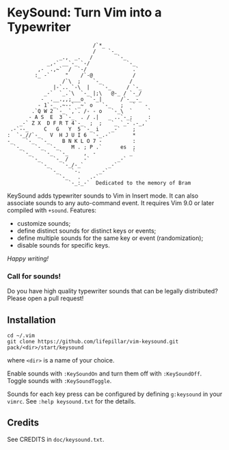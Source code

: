 # KeySound: Turn Vim into a Typewriter

                                /`*_
                                /    `-_
                     _.,  _.   /        `-_
                 _,-` __`-_ `-/            `-_
              ,-  .,~`  /  `-/               .`
             :_ -`     "    /`-@             /
                      /`\  ;    `-_         /
                   |-`.. `-\  |    `-_     / `-_
                _-`  `_.`\  `-_ |;\   @-_ / `-_/
               -  .__.,,;___o  `-_|      /`-__-_
              - 1`-_ .~--` _~` o   `-_   ;   `   -
            .`Q W 2 `-_ `,`. /- - o   `-_\  `     `
           - A S  E  3 `-_  . / .|   _ ..`-_;     :
        _-` Z X  D F R T 4`-_  ;  ;   `_ `_-`.-_,`
     .-`--_     C   G   Y  5 `-_ i    _-`    ;
    :  `-_//`-_   V  H J U I 6  `-_.-`       *
    -_    `-_  `-_    B N K L O 7 -          :
      `-_    `-_  `-_    M . ; P .`      es  ;
         `-_    `-_  `-_     ,  -           _`
            `-_    `-_ /     -`         _-`
               `-_    `-_/-_`        _-`
                  `-_    `-.      _-`
                     `-_   .   .-`
                        `-_:_-`  Dedicated to the memory of Bram

KeySound adds typewriter sounds to Vim in Insert mode. It can also associate
sounds to any auto-command event. It requires Vim 9.0 or later compiled with
`+sound`. Features:

- customize sounds;
- define distinct sounds for distinct keys or events;
- define multiple sounds for the same key or event (randomization);
- disable sounds for specific keys.

*Happy writing!*


### Call for sounds!

Do you have high quality typewriter sounds that can be legally distributed?
Please open a pull request!


## Installation

    cd ~/.vim
    git clone https://github.com/lifepillar/vim-keysound.git pack/<dir>/start/keysound

where `<dir>` is a name of your choice.

Enable sounds with `:KeySoundOn` and turn them off with `:KeySoundOff`. Toggle
sounds with `:KeySoundToggle`.

Sounds for each key press can be configured by defining `g:keysound` in your
`vimrc`. See `:help keysound.txt` for the details.


## Credits

See CREDITS in `doc/keysound.txt`.
